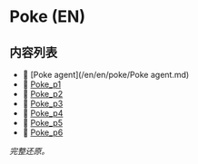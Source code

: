 # Poke (EN)

## 内容列表

- 📄 [Poke agent](/en/en/poke/Poke agent.md)
- 📄 [Poke_p1](/en/en/poke/Poke_p1.md)
- 📄 [Poke_p2](/en/en/poke/Poke_p2.md)
- 📄 [Poke_p3](/en/en/poke/Poke_p3.md)
- 📄 [Poke_p4](/en/en/poke/Poke_p4.md)
- 📄 [Poke_p5](/en/en/poke/Poke_p5.md)
- 📄 [Poke_p6](/en/en/poke/Poke_p6.md)


*完整还原。*